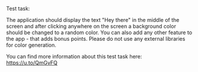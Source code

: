 Test task:

The application should display the text "Hey there" in the middle of the screen and after clicking anywhere on the screen a background color should be changed to a random color. You can also add any other feature to the app - that adds bonus points.
Please do not use any external libraries for color generation.

You can find more information about this test task here: https://u.to/QmGvFQ